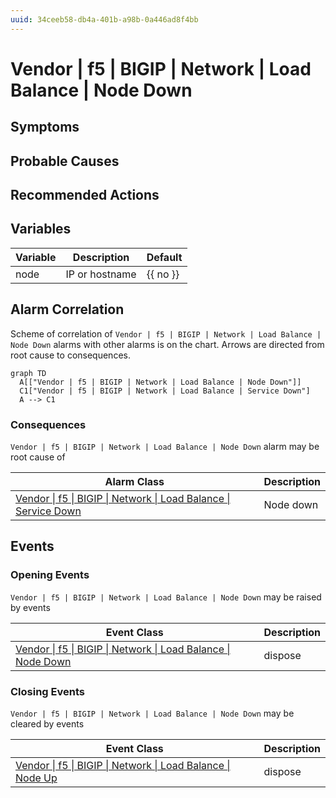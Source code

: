 ```yaml
---
uuid: 34ceeb58-db4a-401b-a98b-0a446ad8f4bb
---
```

# Vendor | f5 | BIGIP | Network | Load Balance | Node Down

## Symptoms

## Probable Causes

## Recommended Actions

## Variables

| Variable | Description    | Default  |
| -------- | -------------- | -------- |
| node     | IP or hostname | {{ no }} |

## Alarm Correlation

Scheme of correlation of `Vendor | f5 | BIGIP | Network | Load Balance | Node Down` alarms with other alarms is on the chart. 
Arrows are directed from root cause to consequences.

```mermaid
graph TD
  A[["Vendor | f5 | BIGIP | Network | Load Balance | Node Down"]]
  C1["Vendor | f5 | BIGIP | Network | Load Balance | Service Down"]
  A --> C1
```

### Consequences
`Vendor | f5 | BIGIP | Network | Load Balance | Node Down` alarm may be root cause of

| Alarm Class                                                                         | Description |
| ----------------------------------------------------------------------------------- | ----------- |
| [Vendor \| f5 \| BIGIP \| Network \| Load Balance \| Service Down](service-down.md) | Node down   |

## Events

### Opening Events
`Vendor | f5 | BIGIP | Network | Load Balance | Node Down` may be raised by events

| Event Class                                                                                                                                            | Description |
| ------------------------------------------------------------------------------------------------------------------------------------------------------ | ----------- |
| [Vendor \| f5 \| BIGIP \| Network \| Load Balance \| Node Down](../../../../../../event-classes-reference/vendor/f5/bigip/network/load-balance/node-down.md) | dispose     |

### Closing Events
`Vendor | f5 | BIGIP | Network | Load Balance | Node Down` may be cleared by events

| Event Class                                                                                                                                        | Description |
| -------------------------------------------------------------------------------------------------------------------------------------------------- | ----------- |
| [Vendor \| f5 \| BIGIP \| Network \| Load Balance \| Node Up](../../../../../../event-classes-reference/vendor/f5/bigip/network/load-balance/node-up.md) | dispose     |
